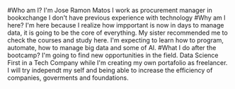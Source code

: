 #Who am I?
I'm Jose Ramon Matos
I work as procurement manager in bookxchange
I don't have previous experience with technology
#Why am I here?
I'm here because I realize how impportant is now in days to manage data, it is going to be the core of everything.
My sister recommended me to check the courses and study here.
I'm expecting to learn how to program, automate, how to manage big data and some of AI.
#What I do after the bootcamp?
I'm going to find new opportunities in the field.
Data Science
First in a Tech Company while I'm creating my own portafolio as freelancer.
I will try independt my self and being able to increase the efficiency of companies, goverments and foundations.